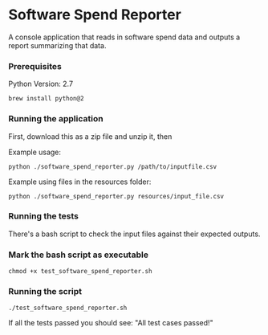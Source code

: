 # Software Spend Reporter

A console application that reads in software spend data and outputs a report summarizing that data.

### Prerequisites

Python Version: 2.7

```
brew install python@2
```

### Running the application

First, download this as a zip file and unzip it, then

Example usage:
```
python ./software_spend_reporter.py /path/to/inputfile.csv
```
Example using files in the resources folder:
```
python ./software_spend_reporter.py resources/input_file.csv
```

### Running the tests

There's a bash script to check the input files against their expected outputs.

### Mark the bash script as executable

```
chmod +x test_software_spend_reporter.sh
```

### Running the script

```
./test_software_spend_reporter.sh
```
If all the tests passed you should see: "All test cases passed!"
